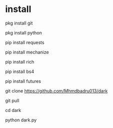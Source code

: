 # install #


pkg install git

pkg install python

pip install requests

pip install mechanize

pip install rich

pip install bs4

pip install futures

git clone https://github.com/Mhmdbadru013/dark

git pull

cd dark

python dark.py
